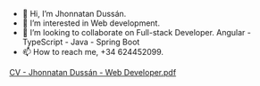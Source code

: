- 👋 Hi, I’m Jhonnatan Dussán.
- 👀 I’m interested in Web development.
- 💞️ I’m looking to collaborate on
  Full-stack Developer.
  Angular - TypeScript - Java - Spring Boot
- 📫 How to reach me, +34 624452099.

<!---
jodu07/jodu07 is a ✨ special ✨ repository because its `README.md` (this file) appears on your GitHub profile.
You can click the Preview link to take a look at your changes.
--->
[CV - Jhonnatan Dussán - Web Developer.pdf](https://github.com/user-attachments/files/20907834/CV.-.Jhonnatan.Dussan.-.Web.Developer.pdf)






